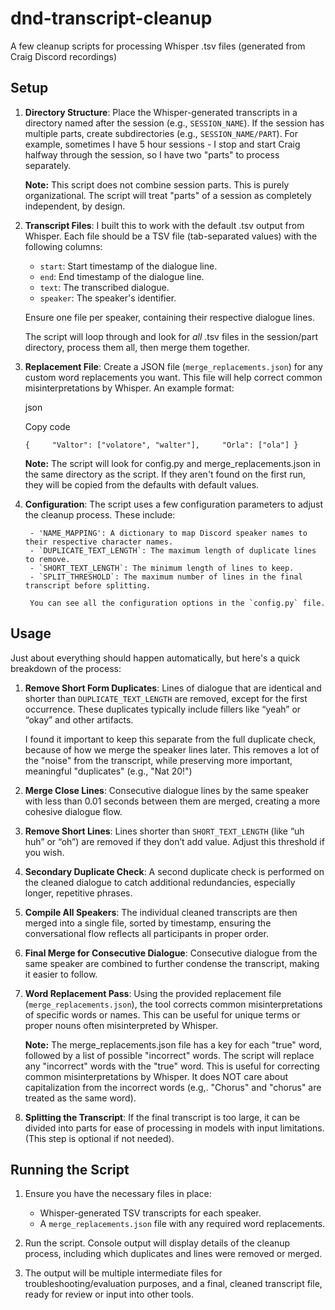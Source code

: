 # dnd-transcript-cleanup
A few cleanup scripts for processing Whisper .tsv files (generated from Craig Discord recordings)

## Setup

1. **Directory Structure**: Place the Whisper-generated transcripts in a directory named after the session (e.g., `SESSION_NAME`). If the session has multiple parts, create subdirectories (e.g., `SESSION_NAME/PART`). For example, sometimes I have 5 hour sessions - I stop and start Craig halfway through the session, so I have two "parts" to process separately.

    **Note:** This script does not combine session parts. This is purely organizational. The script will treat "parts" of a session as completely independent, by design.
    
2. **Transcript Files**: I built this to work with the default .tsv output from Whisper. Each file should be a TSV file (tab-separated values) with the following columns:
    
    - `start`: Start timestamp of the dialogue line.
    - `end`: End timestamp of the dialogue line.
    - `text`: The transcribed dialogue.
    - `speaker`: The speaker's identifier.
    
    Ensure one file per speaker, containing their respective dialogue lines.

    The script will loop through and look for *all* .tsv files in the session/part directory, process them all, then merge them together.
    
3. **Replacement File**: Create a JSON file (`merge_replacements.json`) for any custom word replacements you want. This file will help correct common misinterpretations by Whisper. An example format:
    
    json
    
    Copy code
    
    `{     "Valtor": ["volatore", "walter"],     "Orla": ["ola"] }`
    
    **Note:** The script will look for config.py and merge_replacements.json in the same directory as the script. If they aren't found on the first run, they will be copied from the defaults with default values.

4. **Configuration**: The script uses a few configuration parameters to adjust the cleanup process. These include:
        
        - 'NAME_MAPPING': A dictionary to map Discord speaker names to their respective character names.
        - `DUPLICATE_TEXT_LENGTH`: The maximum length of duplicate lines to remove.
        - `SHORT_TEXT_LENGTH`: The minimum length of lines to keep.
        - `SPLIT_THRESHOLD`: The maximum number of lines in the final transcript before splitting.
        
        You can see all the configuration options in the `config.py` file.

## Usage 
Just about everything should happen automatically, but here's a quick breakdown of the process:


1. **Remove Short Form Duplicates**: Lines of dialogue that are identical and shorter than `DUPLICATE_TEXT_LENGTH` are removed, except for the first occurrence. These duplicates typically include fillers like “yeah” or “okay” and other artifacts.
    
    I found it important to keep this separate from the full duplicate check, because of how we merge the speaker lines later. This removes a lot of the "noise" from the transcript, while preserving more important, meaningful "duplicates" (e.g., "Nat 20!")
    
2. **Merge Close Lines**: Consecutive dialogue lines by the same speaker with less than 0.01 seconds between them are merged, creating a more cohesive dialogue flow.
    
3. **Remove Short Lines**: Lines shorter than `SHORT_TEXT_LENGTH` (like “uh huh” or “oh”) are removed if they don’t add value. Adjust this threshold if you wish.
    
4. **Secondary Duplicate Check**: A second duplicate check is performed on the cleaned dialogue to catch additional redundancies, especially longer, repetitive phrases.
    
5. **Compile All Speakers**: The individual cleaned transcripts are then merged into a single file, sorted by timestamp, ensuring the conversational flow reflects all participants in proper order.
    
6. **Final Merge for Consecutive Dialogue**: Consecutive dialogue from the same speaker are combined to further condense the transcript, making it easier to follow.
    
7. **Word Replacement Pass**: Using the provided replacement file (`merge_replacements.json`), the tool corrects common misinterpretations of specific words or names. This can be useful for unique terms or proper nouns often misinterpreted by Whisper.

    **Note:** The merge_replacements.json file has a key for each "true" word, followed by a list of possible "incorrect" words. The script will replace any "incorrect" words with the "true" word. This is useful for correcting common misinterpretations by Whisper. It does NOT care about capitalization from the incorrect words (e.g,. "Chorus" and "chorus" are treated as the same word).
    
8. **Splitting the Transcript**: If the final transcript is too large, it can be divided into parts for ease of processing in models with input limitations. (This step is optional if not needed).
    

## Running the Script

1. Ensure you have the necessary files in place:
    
    - Whisper-generated TSV transcripts for each speaker.
    - A `merge_replacements.json` file with any required word replacements.
2. Run the script. Console output will display details of the cleanup process, including which duplicates and lines were removed or merged.
    
3. The output will be multiple intermediate files for troubleshooting/evaluation purposes, and a final, cleaned transcript file, ready for review or input into other tools.